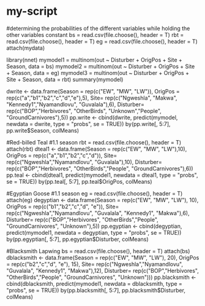 # my-script
#determining the probabilities of the different variables while holding  the other variables constant
bs = read.csv(file.choose(), header = T)
rbt = read.csv(file.choose(), header = T)
eg = read.csv(file.choose(), header = T)
attach(mydata)

library(nnet)
mymodel1 = multinom(out ~ Disturber + OrigPos + Site + Season, data = bs)
mymodel2 = multinom(out ~ Disturber + OrigPos + Site + Season, data = eg)
mymodel3 = multinom(out ~ Disturber + OrigPos + Site + Season, data = rbt)
summary(mymodel)

dwrite <- data.frame(Season = rep(c("EW", "MW", "LW")), OrigPos = rep(c("a","b1","b2","c","d","e"),5), 
                     Site= rep(c("Ngweshla", "Makwa", "Kennedy1","Nyamandlovu", "Guvalala"),6),
                     Disturber= rep(c("BOP","Herbivores", "OtherBirds", "Unknown","People", "GroundCarnivores"),5))
pp.write <- cbind(dwrite, predict(mymodel, newdata = dwrite, type = "probs", se = TRUE))
by(pp.write[, 5:7], pp.write$Season, colMeans)

#Red-billed Teal
#1.1 season
rbt = read.csv(file.choose(), header = T)
attach(rbt)
dteal1 <- data.frame(Season = rep(c("EW", "MW", "LW"),10), OrigPos = rep(c("a","b1","b2","c","d")), 
                    Site= rep(c("Ngweshla","Nyamandlovu", "Guvalala"),10),
                    Disturber= rep(c("BOP","Herbivores", "OtherBirds","People", "GroundCarnivores"),6)) 
pp.teal <- cbind(dteal1, predict(mymodel1, newdata = dteal1, type = "probs", se = TRUE))
by(pp.teal[, 5:7], pp.teal$OrigPos, colMeans)

#Egyptian Goose
#1.1 season
eg = read.csv(file.choose(), header = T)
attach(eg)
degyptian <- data.frame(Season = rep(c("EW", "MW", "LW"), 10), OrigPos = rep(c("b1","b2","c","d", "e")), 
                        Site= rep(c("Ngweshla","Nyamandlovu", "Guvalala", "Kennedy1", "Makwa"),6),
                        Disturber= rep(c("BOP","Herbivores", "OtherBirds","People", "GroundCarnivores", "Unknown"),5)) 
pp.egyptian <- cbind(degyptian, predict(mymodel1, newdata = degyptian, type = "probs", se = TRUE))
by(pp.egyptian[, 5:7], pp.egyptian$Disturber, colMeans)

#Blacksmith Lapwing
bs = read.csv(file.choose(), header = T)
attach(bs)
dblacksmith <- data.frame(Season = rep(c("EW", "MW", "LW"), 20), OrigPos = rep(c("b2","c","d", "e"), 15), 
                        Site= rep(c("Ngweshla","Nyamandlovu", "Guvalala", "Kennedy1", "Makwa"),12),
                        Disturber= rep(c("BOP","Herbivores", "OtherBirds","People", "GroundCarnivores", "Unknown"))) 
pp.blacksmith <- cbind(dblacksmith, predict(mymodel1, newdata = dblacksmith, type = "probs", se = TRUE))
by(pp.blacksmith[, 5:7], pp.blacksmith$Disturber, colMeans)

